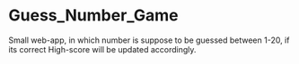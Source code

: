 # Guess_Number_Game

Small web-app, in which number is suppose to be guessed between 1-20, if its correct High-score will be updated accordingly.
